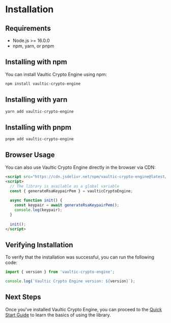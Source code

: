 # Installation

## Requirements

- Node.js >= 16.0.0
- npm, yarn, or pnpm

## Installing with npm

You can install Vaultic Crypto Engine using npm:

```bash
npm install vaultic-crypto-engine
```

## Installing with yarn

```bash
yarn add vaultic-crypto-engine
```

## Installing with pnpm

```bash
pnpm add vaultic-crypto-engine
```

## Browser Usage

You can also use Vaultic Crypto Engine directly in the browser via CDN:

```html
<script src="https://cdn.jsdelivr.net/npm/vaultic-crypto-engine@latest/dist/bundle.js"></script>
<script>
  // The library is available as a global variable
  const { generateRsaKeypairPem } = vaulticCryptoEngine;
  
  async function init() {
    const keypair = await generateRsaKeypairPem();
    console.log(keypair);
  }
  
  init();
</script>
```

## Verifying Installation

To verify that the installation was successful, you can run the following code:

```javascript
import { version } from 'vaultic-crypto-engine';

console.log(`Vaultic Crypto Engine version: ${version}`);
```

## Next Steps

Once you've installed Vaultic Crypto Engine, you can proceed to the [Quick Start Guide](quick-start) to learn the basics of using the library. 